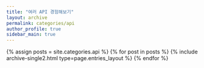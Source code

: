 ```yaml
---
title: "여러 API 경험해보기"
layout: archive
permalink: categories/api
author_profile: true
sidebar_main: true
---
```



{% assign posts = site.categories.api %}
{% for post in posts %} {% include archive-single2.html type=page.entries_layout %} {% endfor %}
